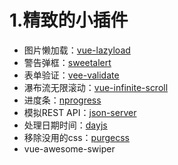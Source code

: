 # 1.精致的小插件
- 图片懒加载：[vue-lazyload](https://github.com/hilongjw/vue-lazyload)
- 警告弹框：[sweetalert](https://github.com/t4t5/sweetalert)
- 表单验证：[vee-validate](https://github.com/baianat/vee-validate)
- 瀑布流无限滚动：[vue-infinite-scroll](https://github.com/ElemeFE/vue-infinite-scroll)
- 进度条：[nprogress](https://github.com/rstacruz/nprogress/)
- 模拟REST API：[json-server](https://github.com/typicode/json-server)
- 处理日期时间：[dayjs](https://github.com/iamkun/dayjs)
- 移除没用的css：[purgecss](https://github.com/FullHuman/purgecss)
- vue-awesome-swiper